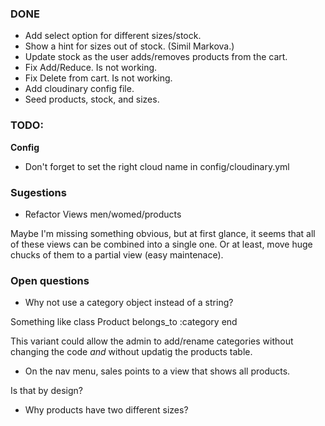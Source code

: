 ### DONE
* Add select option for different sizes/stock.
* Show a hint for sizes out of stock. (Simil Markova.)
* Update stock as the user adds/removes products from the cart.
* Fix Add/Reduce. Is not working.
* Fix Delete from cart. Is not working.
* Add cloudinary config file.
* Seed products, stock, and sizes.

### TODO:
**Config**
* Don't forget to set the right cloud name in config/cloudinary.yml

### Sugestions
* Refactor Views men/womed/products

Maybe I'm missing something obvious, but at first glance,
it seems that all of these views can be combined into 
a single one. Or at least, move huge chucks of them to a 
partial view (easy maintenace).

### Open questions
* Why not use a category object instead of a string?

Something like
class Product
    belongs_to :category
end

This variant could allow the admin to add/rename categories
without changing the code *and* without updatig the products
table.

* On the nav menu, sales points to a view that shows all products.

Is that by design?

* Why products have two different sizes?

